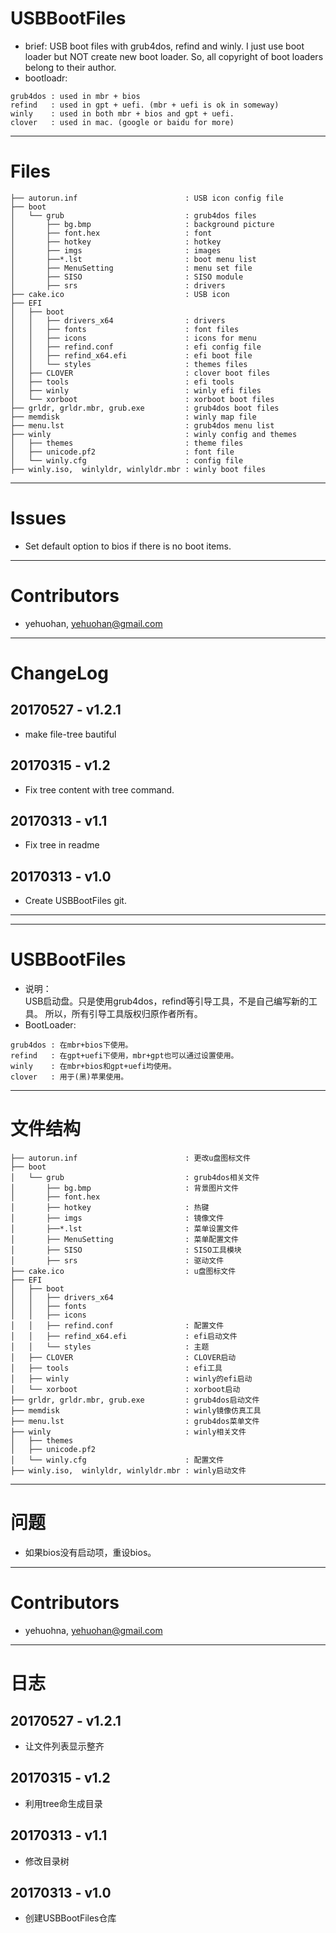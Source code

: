 # USBBootFiles
 * brief:
		USB boot files with grub4dos, refind and winly.
        I just use boot loader but NOT create new boot loader.
        So, all copyright of boot loaders belong to their author.   
 * bootloadr:

```
grub4dos : used in mbr + bios
refind   : used in gpt + uefi. (mbr + uefi is ok in someway)
winly    : used in both mbr + bios and gpt + uefi.
clover   : used in mac. (google or baidu for more)
```

---
# Files

```
├── autorun.inf                        : USB icon config file
├── boot
│   └── grub                           : grub4dos files
│       ├── bg.bmp                     : background picture
│       ├── font.hex                   : font
│       ├── hotkey                     : hotkey
│       ├── imgs                       : images
│       ├──*.lst                       : boot menu list
│       ├── MenuSetting                : menu set file
│       ├── SISO                       : SISO module
│       ├── srs                        : drivers
├── cake.ico                           : USB icon
├── EFI
│   ├── boot
│   │   ├── drivers_x64                : drivers
│   │   ├── fonts                      : font files
│   │   ├── icons                      : icons for menu
│   │   ├── refind.conf                : efi config file
│   │   ├── refind_x64.efi             : efi boot file
│   │   └── styles                     : themes files
│   ├── CLOVER                         : clover boot files
│   ├── tools                          : efi tools
│   ├── winly                          : winly efi files
│   └── xorboot                        : xorboot boot files
├── grldr, grldr.mbr, grub.exe         : grub4dos boot files
├── memdisk                            : winly map file
├── menu.lst                           : grub4dos menu list
├── winly                              : winly config and themes
│   ├── themes                         : theme files
│   ├── unicode.pf2                    : font file
│   └── winly.cfg                      : config file
├── winly.iso,  winlyldr, winlyldr.mbr : winly boot files
```


---
# Issues 
 * Set default option to bios if there is no boot items.


---
# Contributors
 * yehuohan, <yehuohan@gmail.com>


---
# ChangeLog
## 20170527 - v1.2.1
 - make file-tree bautiful

## 20170315 - v1.2
 * Fix tree content with tree command.

## 20170313 - v1.1
 * Fix tree in readme
 
## 20170313 - v1.0
 * Create USBBootFiles git.


---

---


# USBBootFiles
 * 说明：   
        USB启动盘。只是使用grub4dos，refind等引导工具，不是自己编写新的工具。
        所以，所有引导工具版权归原作者所有。
 * BootLoader:

```
grub4dos : 在mbr+bios下使用。
refind   : 在gpt+uefi下使用，mbr+gpt也可以通过设置使用。
winly    : 在mbr+bios和gpt+uefi均使用。
clover   : 用于(黑)苹果使用。
```

---
# 文件结构

```
├── autorun.inf                        : 更改u盘图标文件
├── boot
│   └── grub                           : grub4dos相关文件
│       ├── bg.bmp                     : 背景图片文件
│       ├── font.hex
│       ├── hotkey                     : 热键
│       ├── imgs                       : 镜像文件
│       ├──*.lst                       : 菜单设置文件
│       ├── MenuSetting                : 菜单配置文件
│       ├── SISO                       : SISO工具模块
│       ├── srs                        : 驱动文件
├── cake.ico                           : u盘图标文件
├── EFI
│   ├── boot
│   │   ├── drivers_x64
│   │   ├── fonts
│   │   ├── icons
│   │   ├── refind.conf                : 配置文件
│   │   ├── refind_x64.efi             : efi启动文件
│   │   └── styles                     : 主题
│   ├── CLOVER                         : CLOVER启动
│   ├── tools                          : efi工具
│   ├── winly                          : winly的efi启动
│   └── xorboot                        : xorboot启动
├── grldr, grldr.mbr, grub.exe         : grub4dos启动文件
├── memdisk                            : winly镜像仿真工具
├── menu.lst                           : grub4dos菜单文件
├── winly                              : winly相关文件
│   ├── themes
│   ├── unicode.pf2
│   └── winly.cfg                      : 配置文件
├── winly.iso,  winlyldr, winlyldr.mbr : winly启动文件
```


---
# 问题
 * 如果bios没有启动项，重设bios。


---
# Contributors
 * yehuohna, <yehuohan@gmail.com>


---
# 日志
## 20170527 - v1.2.1
 * 让文件列表显示整齐

## 20170315 - v1.2
 * 利用tree命生成目录

## 20170313 - v1.1
 * 修改目录树
 
## 20170313 - v1.0
 * 创建USBBootFiles仓库
